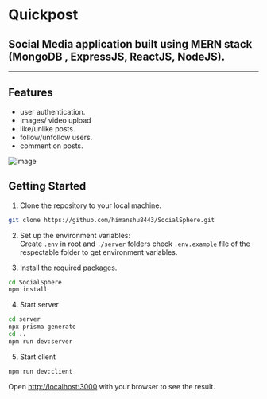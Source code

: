 # Quickpost
## Social Media application built using MERN stack (MongoDB , ExpressJS, ReactJS, NodeJS).
---
## Features 
- user authentication.
- Images/ video upload
- like/unlike posts.
- follow/unfollow users.
- comment on posts.

![image](https://res.cloudinary.com/dzlpv4yx6/image/upload/v1724131584/media/clgatiqhjqqtaccwiqst.png)


## Getting Started
1. Clone the repository to your local machine.
```bash
git clone https://github.com/himanshu8443/SocialSphere.git
```
2. Set up the environment variables: <br>
Create `.env` in root and `./server` folders check `.env.example` file of the respectable folder to get environment variables.

3. Install the required packages.
```bash
cd SocialSphere
npm install
```
4. Start server
```bash
cd server
npx prisma generate
cd ..
npm run dev:server
```
5. Start client
```bash
npm run dev:client
```



Open [http://localhost:3000](http://localhost:3000) with your browser to see the result.
